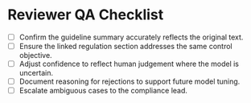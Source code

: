 # Reviewer QA Checklist

- [ ] Confirm the guideline summary accurately reflects the original text.
- [ ] Ensure the linked regulation section addresses the same control objective.
- [ ] Adjust confidence to reflect human judgement where the model is uncertain.
- [ ] Document reasoning for rejections to support future model tuning.
- [ ] Escalate ambiguous cases to the compliance lead.
